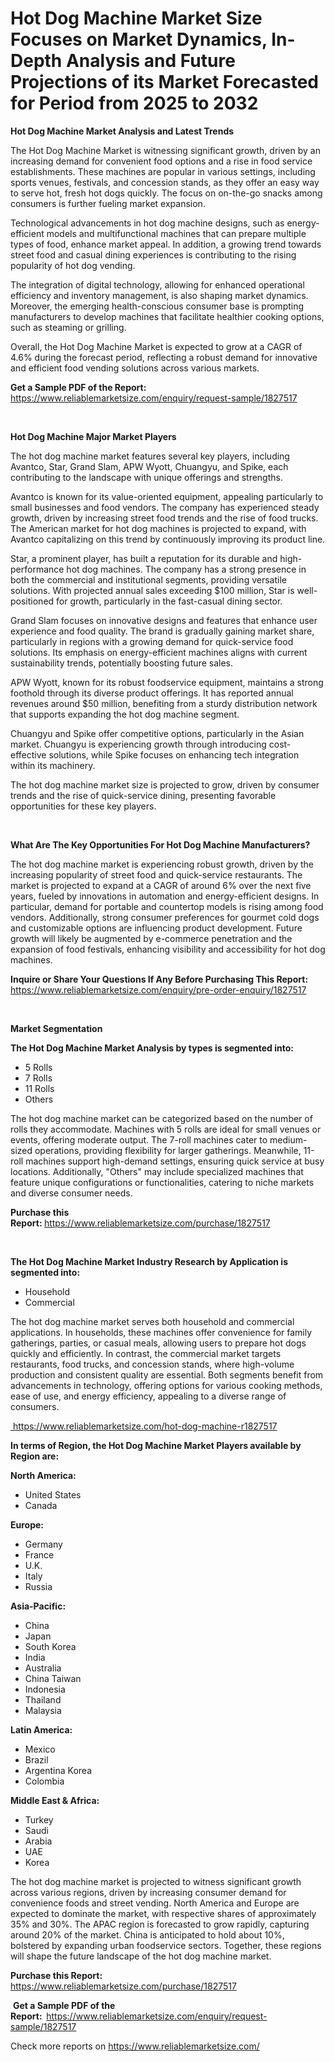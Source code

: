 <p><h1>Hot Dog Machine Market Size Focuses on Market Dynamics, In-Depth Analysis and Future Projections of its Market Forecasted for Period from 2025 to 2032</h1></p><p><strong>Hot Dog Machine Market Analysis and Latest Trends</strong></p>
<p><p>The Hot Dog Machine Market is witnessing significant growth, driven by an increasing demand for convenient food options and a rise in food service establishments. These machines are popular in various settings, including sports venues, festivals, and concession stands, as they offer an easy way to serve hot, fresh hot dogs quickly. The focus on on-the-go snacks among consumers is further fueling market expansion.</p><p>Technological advancements in hot dog machine designs, such as energy-efficient models and multifunctional machines that can prepare multiple types of food, enhance market appeal. In addition, a growing trend towards street food and casual dining experiences is contributing to the rising popularity of hot dog vending. </p><p>The integration of digital technology, allowing for enhanced operational efficiency and inventory management, is also shaping market dynamics. Moreover, the emerging health-conscious consumer base is prompting manufacturers to develop machines that facilitate healthier cooking options, such as steaming or grilling. </p><p>Overall, the Hot Dog Machine Market is expected to grow at a CAGR of 4.6% during the forecast period, reflecting a robust demand for innovative and efficient food vending solutions across various markets.</p></p>
<p><strong>Get a Sample PDF of the Report:&nbsp;</strong> <a href="https://www.reliablemarketsize.com/enquiry/request-sample/1827517?utm_campaign=1998&utm_medium=2&utm_source=Github&utm_content=ia&utm_term=11022025&utm_id=hot-dog-machine">https://www.reliablemarketsize.com/enquiry/request-sample/1827517</a></p>
<p>&nbsp;</p>
<p><strong>Hot Dog Machine Major Market Players</strong></p>
<p><p>The hot dog machine market features several key players, including Avantco, Star, Grand Slam, APW Wyott, Chuangyu, and Spike, each contributing to the landscape with unique offerings and strengths.</p><p>Avantco is known for its value-oriented equipment, appealing particularly to small businesses and food vendors. The company has experienced steady growth, driven by increasing street food trends and the rise of food trucks. The American market for hot dog machines is projected to expand, with Avantco capitalizing on this trend by continuously improving its product line.</p><p>Star, a prominent player, has built a reputation for its durable and high-performance hot dog machines. The company has a strong presence in both the commercial and institutional segments, providing versatile solutions. With projected annual sales exceeding $100 million, Star is well-positioned for growth, particularly in the fast-casual dining sector.</p><p>Grand Slam focuses on innovative designs and features that enhance user experience and food quality. The brand is gradually gaining market share, particularly in regions with a growing demand for quick-service food solutions. Its emphasis on energy-efficient machines aligns with current sustainability trends, potentially boosting future sales.</p><p>APW Wyott, known for its robust foodservice equipment, maintains a strong foothold through its diverse product offerings. It has reported annual revenues around $50 million, benefiting from a sturdy distribution network that supports expanding the hot dog machine segment.</p><p>Chuangyu and Spike offer competitive options, particularly in the Asian market. Chuangyu is experiencing growth through introducing cost-effective solutions, while Spike focuses on enhancing tech integration within its machinery.</p><p>The hot dog machine market size is projected to grow, driven by consumer trends and the rise of quick-service dining, presenting favorable opportunities for these key players.</p></p>
<p>&nbsp;</p>
<p><strong>What Are The Key Opportunities For Hot Dog Machine Manufacturers?</strong></p>
<p><p>The hot dog machine market is experiencing robust growth, driven by the increasing popularity of street food and quick-service restaurants. The market is projected to expand at a CAGR of around 6% over the next five years, fueled by innovations in automation and energy-efficient designs. In particular, demand for portable and countertop models is rising among food vendors. Additionally, strong consumer preferences for gourmet cold dogs and customizable options are influencing product development. Future growth will likely be augmented by e-commerce penetration and the expansion of food festivals, enhancing visibility and accessibility for hot dog machines.</p></p>
<p><strong>Inquire or Share Your Questions If Any Before Purchasing This Report:</strong> <a href="https://www.reliablemarketsize.com/enquiry/pre-order-enquiry/1827517?utm_campaign=1998&utm_medium=2&utm_source=Github&utm_content=ia&utm_term=11022025&utm_id=hot-dog-machine">https://www.reliablemarketsize.com/enquiry/pre-order-enquiry/1827517</a></p>
<p>&nbsp;</p>
<p><strong>Market Segmentation</strong></p>
<p><strong>The Hot Dog Machine Market Analysis by types is segmented into:</strong></p>
<p><ul><li>5 Rolls</li><li>7 Rolls</li><li>11 Rolls</li><li>Others</li></ul></p>
<p><p>The hot dog machine market can be categorized based on the number of rolls they accommodate. Machines with 5 rolls are ideal for small venues or events, offering moderate output. The 7-roll machines cater to medium-sized operations, providing flexibility for larger gatherings. Meanwhile, 11-roll machines support high-demand settings, ensuring quick service at busy locations. Additionally, "Others" may include specialized machines that feature unique configurations or functionalities, catering to niche markets and diverse consumer needs.</p></p>
<p><strong>Purchase this Report:&nbsp;</strong><a href="https://www.reliablemarketsize.com/purchase/1827517?utm_campaign=1998&utm_medium=2&utm_source=Github&utm_content=ia&utm_term=11022025&utm_id=hot-dog-machine">https://www.reliablemarketsize.com/purchase/1827517</a></p>
<p>&nbsp;</p>
<p><strong>The Hot Dog Machine Market Industry Research by Application is segmented into:</strong></p>
<p><ul><li>Household</li><li>Commercial</li></ul></p>
<p><p>The hot dog machine market serves both household and commercial applications. In households, these machines offer convenience for family gatherings, parties, or casual meals, allowing users to prepare hot dogs quickly and efficiently. In contrast, the commercial market targets restaurants, food trucks, and concession stands, where high-volume production and consistent quality are essential. Both segments benefit from advancements in technology, offering options for various cooking methods, ease of use, and energy efficiency, appealing to a diverse range of consumers.</p></p>
<p><a href="https://www.reliablemarketsize.com/hot-dog-machine-r1827517?utm_campaign=1998&utm_medium=2&utm_source=Github&utm_content=ia&utm_term=11022025&utm_id=hot-dog-machine">&nbsp;https://www.reliablemarketsize.com/hot-dog-machine-r1827517</a></p>
<p><strong>In terms of Region, the Hot Dog Machine Market Players available by Region are:</strong></p>
<p>
    <p> <strong> North America: </strong>
        <ul>
            <li>United States</li>
            <li>Canada</li>
        </ul>
        </p> 
    <p> <strong> Europe: </strong>
        <ul>
            <li>Germany</li>
            <li>France</li>
            <li>U.K.</li>
            <li>Italy</li>
            <li>Russia</li>
        </ul>
        </p> 
    <p> <strong> Asia-Pacific: </strong>
        <ul>
            <li>China</li>
            <li>Japan</li>
            <li>South Korea</li>
            <li>India</li>
            <li>Australia</li>
            <li>China Taiwan</li>
            <li>Indonesia</li>
            <li>Thailand</li>
            <li>Malaysia</li>
        </ul>
        </p> 
    <p> <strong> Latin America: </strong>
        <ul>
            <li>Mexico</li>
            <li>Brazil</li>
            <li>Argentina Korea</li>
            <li>Colombia</li>
        </ul>
        </p> 
    <p> <strong> Middle East & Africa: </strong>
        <ul>
            <li>Turkey</li>
            <li>Saudi</li>
            <li>Arabia</li>
            <li>UAE</li>
            <li>Korea</li>
        </ul>
    </p>
    </p>
<p><p>The hot dog machine market is projected to witness significant growth across various regions, driven by increasing consumer demand for convenience foods and street vending. North America and Europe are expected to dominate the market, with respective shares of approximately 35% and 30%. The APAC region is forecasted to grow rapidly, capturing around 20% of the market. China is anticipated to hold about 10%, bolstered by expanding urban foodservice sectors. Together, these regions will shape the future landscape of the hot dog machine market.</p></p>
<p><strong>Purchase this Report: </strong><a href="https://www.reliablemarketsize.com/purchase/1827517?utm_campaign=1998&utm_medium=2&utm_source=Github&utm_content=ia&utm_term=11022025&utm_id=hot-dog-machine">https://www.reliablemarketsize.com/purchase/1827517</a></p>
<p>&nbsp;<strong>Get a Sample PDF of the Report:&nbsp;&nbsp;</strong><a href="https://www.reliablemarketsize.com/enquiry/request-sample/1827517?utm_campaign=1998&utm_medium=2&utm_source=Github&utm_content=ia&utm_term=11022025&utm_id=hot-dog-machine">https://www.reliablemarketsize.com/enquiry/request-sample/1827517</a></p>
<p><strong></strong></p>
<p>Check more reports on <a href="https://www.reliablemarketsize.com/?utm_campaign=1998&utm_medium=2&utm_source=Github&utm_content=ia&utm_term=11022025&utm_id=hot-dog-machine">https://www.reliablemarketsize.com/</a></p>